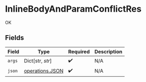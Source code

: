 # InlineBodyAndParamConflictRes

OK


## Fields

| Field                                              | Type                                               | Required                                           | Description                                        |
| -------------------------------------------------- | -------------------------------------------------- | -------------------------------------------------- | -------------------------------------------------- |
| `args`                                             | Dict[str, *str*]                                   | :heavy_check_mark:                                 | N/A                                                |
| `json`                                             | [operations.JSON](../../models/operations/json.md) | :heavy_check_mark:                                 | N/A                                                |